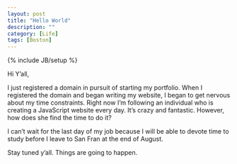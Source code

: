 ```yaml
---
layout: post
title: "Hello World"
description: ""
category: [Life]
tags: [Boston]
---
```

{% include JB/setup %}

Hi Y’all,

I just registered a domain in pursuit of starting my portfolio. When I registered the domain and began writing my website, I began to get nervous about my time constraints. Right now I’m following an individual who is creating a JavaScript website every day. It’s crazy and fantastic. However, how does she find the time to do it?

I can’t wait for the last day of my job because I will be able to devote time to study before I leave to San Fran at the end of August.

Stay tuned y’all. Things are going to happen.